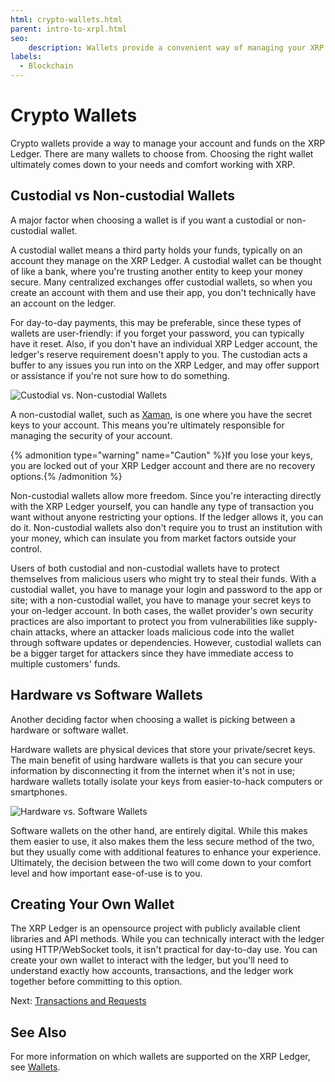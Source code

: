 ```yaml
---
html: crypto-wallets.html
parent: intro-to-xrpl.html
seo:
    description: Wallets provide a convenient way of managing your XRP on the XRP Ledger.
labels:
  - Blockchain
---
```

# Crypto Wallets

Crypto wallets provide a way to manage your account and funds on the XRP Ledger. There are many wallets to choose from. Choosing the right wallet ultimately comes down to your needs and comfort working with XRP.


## Custodial vs Non-custodial Wallets

A major factor when choosing a wallet is if you want a custodial or non-custodial wallet.

A custodial wallet means a third party holds your funds, typically on an account they manage on the XRP Ledger. A custodial wallet can be thought of like a bank, where you're trusting another entity to keep your money secure. Many centralized exchanges offer custodial wallets, so when you create an account with them and use their app, you don't technically have an account on the ledger.

For day-to-day payments, this may be preferable, since these types of wallets are user-friendly: if you forget your password, you can typically have it reset. Also, if you don't have an individual XRP Ledger account, the ledger's reserve requirement doesn't apply to you. The custodian acts a buffer to any issues you run into on the XRP Ledger, and may offer support or assistance if you're not sure how to do something.

![Custodial vs. Non-custodial Wallets](/docs/img/introduction15-custodial-non-custodial.png)

A non-custodial wallet, such as [Xaman](https://Xaman.app/), is one where you have the secret keys to your account. This means you're ultimately responsible for managing the security of your account.

{% admonition type="warning" name="Caution" %}If you lose your keys, you are locked out of your XRP Ledger account and there are no recovery options.{% /admonition %}

Non-custodial wallets allow more freedom. Since you're interacting directly with the XRP Ledger yourself, you can handle any type of transaction you want without anyone restricting your options. If the ledger allows it, you can do it. Non-custodial wallets also don't require you to trust an institution with your money, which can insulate you from market factors outside your control.

Users of both custodial and non-custodial wallets have to protect themselves from malicious users who might try to steal their funds. With a custodial wallet, you have to manage your login and password to the app or site; with a non-custodial wallet, you have to manage your secret keys to your on-ledger account. In both cases, the wallet provider's own security practices are also important to protect you from vulnerabilities like supply-chain attacks, where an attacker loads malicious code into the wallet through software updates or dependencies. However, custodial wallets can be a bigger target for attackers since they have immediate access to multiple customers' funds.


## Hardware vs Software Wallets

Another deciding factor when choosing a wallet is picking between a hardware or software wallet.

Hardware wallets are physical devices that store your private/secret keys. The main benefit of using hardware wallets is that you can secure your information by disconnecting it from the internet when it's not in use; hardware wallets totally isolate your keys from easier-to-hack computers or smartphones.

![Hardware vs. Software Wallets](/docs/img/introduction16-hardware-software.png)

Software wallets on the other hand, are entirely digital. While this makes them easier to use, it also makes them the less secure method of the two, but they usually come with additional features to enhance your experience. Ultimately, the decision between the two will come down to your comfort level and how important ease-of-use is to you.


## Creating Your Own Wallet

The XRP Ledger is an opensource project with publicly available client libraries and API methods. While you can technically interact with the ledger using HTTP/WebSocket tools, it isn't practical for day-to-day use. You can create your own wallet to interact with the ledger, but you'll need to understand exactly how accounts, transactions, and the ledger work together before committing to this option.


Next: [Transactions and Requests](transactions-and-requests.md)

## See Also

For more information on which wallets are supported on the XRP Ledger, see [Wallets](../../about/xrp#wallets).
